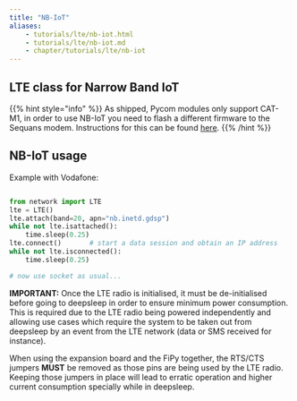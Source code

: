 ```yaml
---
title: "NB-IoT"
aliases:
    - tutorials/lte/nb-iot.html
    - tutorials/lte/nb-iot.md
    - chapter/tutorials/lte/nb-iot
---
```


## LTE class for Narrow Band IoT

{{% hint style="info" %}}
As shipped, Pycom modules only support CAT-M1, in order to use NB-IoT you need to flash a different firmware to the Sequans modem. Instructions for this can be found [here](../firmware).
{{% /hint %}}

## NB-IoT usage

Example with Vodafone:

```python

from network import LTE
lte = LTE()
lte.attach(band=20, apn="nb.inetd.gdsp")
while not lte.isattached():
    time.sleep(0.25)
lte.connect()       # start a data session and obtain an IP address
while not lte.isconnected():
    time.sleep(0.25)

# now use socket as usual...
```

**IMPORTANT:** Once the LTE radio is initialised, it must be de-initialised before going to deepsleep in order to ensure minimum power consumption. This is required due to the LTE radio being powered independently and allowing use cases which require the system to be taken out from deepsleep by an event from the LTE network (data or SMS received for instance).

When using the expansion board and the FiPy together, the RTS/CTS jumpers **MUST** be removed as those pins are being used by the LTE radio. Keeping those jumpers in place will lead to erratic operation and higher current consumption specially while in deepsleep.
